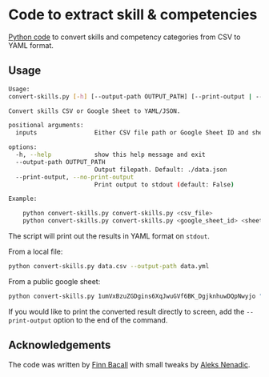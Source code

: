 # Code to extract skill & competencies

[Python code](./code) to convert skills and competency categories from CSV to YAML format.

## Usage

```bash
Usage:
convert-skills.py [-h] [--output-path OUTPUT_PATH] [--print-output | --no-print-output] [inputs ...]

Convert skills CSV or Google Sheet to YAML/JSON.

positional arguments:
  inputs                Either CSV file path or Google Sheet ID and sheet name

options:
  -h, --help            show this help message and exit
  --output-path OUTPUT_PATH
                        Output filepath. Default: ./data.json
  --print-output, --no-print-output
                        Print output to stdout (default: False)

Example:

    python convert-skills.py convert-skills.py <csv_file>
    python convert-skills.py convert-skills.py <google_sheet_id> <sheet_name>
```
The script will print out the results in YAML format on `stdout`.

From a local file:

```bash
python convert-skills.py data.csv --output-path data.yml
```

From a public google sheet:

```bash
python convert-skills.py 1umVxBzuZGDgins6XqJwuGVf6BK_DgjknhuwDQpNwyjo "Competency framework - v1.0" --output-path data.json
```

If you would like to print the converted result directly to screen, add the `--print-output` option to the end of the command.

## Acknowledgements

The code was written by [Finn Bacall](https://github.com/fbacall/) with small tweaks by [Aleks Nenadic](https://github.com/anenadic/).
